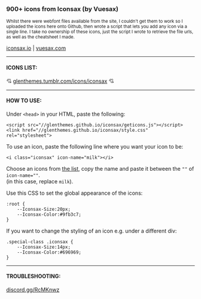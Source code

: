 ### 900+ icons from Iconsax (by Vuesax)

<sub>Whilst there were webfont files available from the site, I couldn't get them to work so I uploaded the icons here onto Github, then wrote a script that lets you add any icon via a single line. I take no ownership of these icons, just the script I wrote to retrieve the file urls, as well as the cheatsheet I made.</sub>  

[iconsax.io](https://iconsax.io) | [vuesax.com](https://vuesax.com)

---

#### ICONS LIST:
💘 [glenthemes.tumblr.com/icons/iconsax](https://glenthemes.tumblr.com/icons/iconsax) 💘

---

#### HOW TO USE:
Under `<head>` in your HTML, paste the following:
```
<script src="//glenthemes.github.io/iconsax/geticons.js"></script>
<link href="//glenthemes.github.io/iconsax/style.css" rel="stylesheet">
```

To use an icon, paste the following line where you want your icon to be:
```
<i class="iconsax" icon-name="milk"></i>
```

Choose an icons from [the list](https://glenthemes.tumblr.com/icons/iconsax), copy the name and paste it between the `""` of `icon-name=""`.  
(in this case, replace `milk`).

Use this CSS to set the global appearance of the icons:
```
:root {
    --Iconsax-Size:20px;
    --Iconsax-Color:#9fb3c7;
}
```

If you want to change the styling of an icon e.g. under a different div:
```
.special-class .iconsax {
    --Iconsax-Size:14px;
    --Iconsax-Color:#696969;
}
```
---
#### TROUBLESHOOTING:
[discord.gg/RcMKnwz](https://discord.gg/RcMKnwz)
